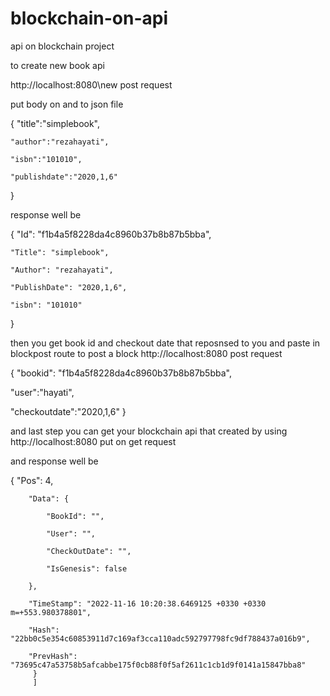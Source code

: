 # blockchain-on-api
api on blockchain project 


to create new book api

http://localhost:8080\new    post request

put body on and to json file 



{
    "title":"simplebook",

    "author":"rezahayati",

    "isbn":"101010",

    "publishdate":"2020,1,6"
}


response well be

{
    "Id": "f1b4a5f8228da4c8960b37b8b87b5bba",
    
    "Title": "simplebook",
    
    "Author": "rezahayati",
    
    "PublishDate": "2020,1,6",
    
    "isbn": "101010"
}



then you get book id and checkout date that reposnsed to you and paste in blockpost route to post a block
http://localhost:8080 post request 



{
   "bookid": "f1b4a5f8228da4c8960b37b8b87b5bba",
   
   "user":"hayati",
   
   "checkoutdate":"2020,1,6"
}



and last step you can get your blockchain api that created by using 
http://localhost:8080   put on get request


and response well be 


   {
        "Pos": 4,
        
        "Data": {
        
            "BookId": "",
            
            "User": "",
            
            "CheckOutDate": "",
            
            "IsGenesis": false
            
        },
    
        "TimeStamp": "2022-11-16 10:20:38.6469125 +0330 +0330 m=+553.980378801",
        
        "Hash": "22bb0c5e354c60853911d7c169af3cca110adc592797798fc9df788437a016b9",
        
        "PrevHash": "73695c47a53758b5afcabbe175f0cb88f0f5af2611c1cb1d9f0141a15847bba8"
         }
         ]
